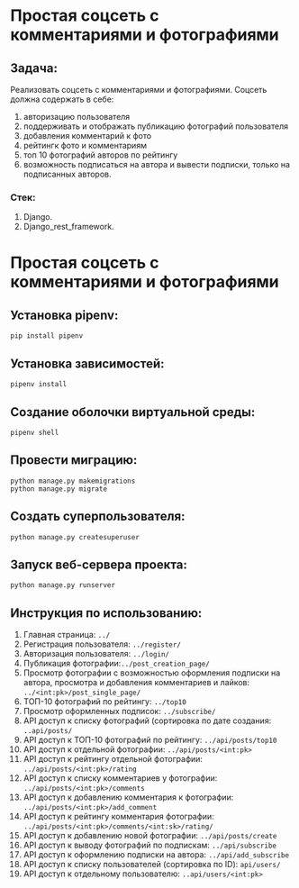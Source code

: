 # Простая соцсеть с комментариями и фотографиями

## Задача: 
Реализовать соцсеть с комментариями и фотографиями.
Соцсеть должна содержать в себе:
1. авторизацию пользователя
2. поддерживать и отображать публикацию фотографий пользователя
3. добавления комментарий к фото
4. рейтингк фото и комментариям
5. топ 10 фотографий авторов по рейтингу
6. возможность подписаться на автора и вывести подписки, только на подписанных авторов. 

### Стек: 
1. Django.
2. Django_rest_framework.
# Простая соцсеть с комментариями и фотографиями
## Установка pipenv:

```
pip install pipenv
```

## Установка зависимостей:

```
pipenv install
```

## Создание оболочки виртуальной среды:

```
pipenv shell
```
## Провести миграцию:

```
python manage.py makemigrations
python manage.py migrate
```

## Создать суперпользователя:

```
python manage.py createsuperuser
```

## Запуск веб-сервера проекта:

```
python manage.py runserver
```

## Инструкция по использованию:

1. Главная страница: ```../```
2. Регистрация пользователя: ```../register/```
3. Авторизация пользователя: ``../login/``
4. Публикация фотографии:```../post_creation_page/```
5. Просмотр фотографии с возможностью оформления подписки на автора, просмотра и добавления комментариев и лайков: ```../<int:pk>/post_single_page/```
6. ТОП-10 фотографий по рейтингу: ```../top10```
7. Просмотр оформленных подписок: ```../subscribe/```
8. API доступ к списку фотографий (сортировка по дате создания: ```..api/posts/```
9. API доступ к ТОП-10 фотографий по рейтингу: ```../api/posts/top10```
10. API доступ к отдельной фотографии: ```../api/posts/<int:pk>```
11. API доступ к рейтингу отдельной фотографии: ```../api/posts/<int:pk>/rating```
12. API доступ к списку комментариев у фотографии: ```../api/posts/<int:pk>/comments```
13. API доступ к добавлению комментария к фотографии: ```../api/posts/<int:pk>/add_comment```
14. API доступ к рейтингу комментария фотографии: ```../api/posts/<int:pk>/comments/<int:sk>/rating/```
15. API доступ к добавлению новой фотографии: ```../api/posts/create```
16. API доступ к выводу фотографий по подпискам: ```../api/subscribe```
17. API доступ к оформлению подписки на автора: ```../api/add_subscribe```
18. API доступ к списку пользователей (сортировка по ID): ```api/users/```
19. API доступ к отдельному пользователю: ```..api/users/<int:pk>```
